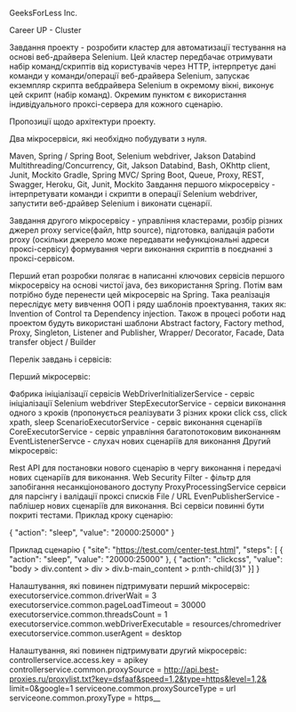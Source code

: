 GeeksForLess Inc.

Career UP - Cluster

Завдання проекту - розробити кластер для автоматизації тестування на основі веб-драйвера Selenium. Цей кластер передбачає отримувати набір команд/скриптів від користувачів через HTTP, інтерпретує дані команди у команди/операції веб-драйвера Selenium, запускає екземпляр скрипта вебдрайвера Selenium в окремому вікні, виконує цей скрипт (набір команд). Окремим пунктом є використання індивідуального проксі-сервера для кожного сценарію.

Пропозиції щодо архітектури проекту.

Два мікросервіси, які необхідно побудувати з нуля.

Maven, Spring / Spring Boot, Selenium webdriver, Jakson Databind Multithreading/Concurrency, Git, Jakson Databind, Bash, OKhttp client, Junit, Mockito
Gradle, Spring MVC/ Spring Boot, Queue, Proxy, REST, Swagger, Heroku, Git, Junit, Mockito
Завдання першого мікросервісу - інтерпретувати команди і скрипти в операції Selenium webdriver, запустити веб-драйвер Selenium і виконати сценарії.

Завдання другого мікросервісу - управління кластерами, розбір різних джерел proxy service(файл, http source), підготовка, валідація работи proxy (оскільки джерело може передавати нефункціональні адреси проксі-сервісу) формування черги виконання скриптів в поєднанні з проксі-сервісом.

Перший етап розробки полягає в написанні ключових сервісів першого мікросервісу на основі чистої java, без використання Spring. Потім вам потрібно буде перенести цей мікросервіс на Spring. Така реалізація переслідує мету вивчення ООП і ряду шаблонів проектування, таких як: Invention of Control та Dependency injection. Також в процесі роботи над проектом будуть використані шаблони Abstract factory, Factory method, Proxy, Singleton, Listener and Publisher, Wrapper/ Decorator, Facade, Data transfer object / Builder

Перелік завдань і сервісів:

Перший мікросервіс:

Фабрика ініціалізації сервісів
WebDriverInitializerService - сервіс ініціалізації Selenium webdriver
StepExecutorService - сервіси виконання одного з кроків (пропонується реалізувати 3 різних кроки click css, click xpath, sleep
ScenarioExecutorService - сервіс виконання сценаріїв
CoreExecutorService - сервіс управління багатопотоковим виконанням
EventListenerServce - слухач нових сценаріїв для виконання
Другий мікросервіс:

Rest API для постановки нового сценарію в чергу виконання і передачі нових сценаріїв для виконання.
Web Security Filter - фільтр для запобігання несанкціонованого доступу
ProxyProcessingService сервіси для парсінгу і валідації проксі списків File / URL
EvenPublisherService - паблішер нових сценаріїв для виконання. Всі сервіси повинні бути покриті тестами.
Приклад кроку сценарію:

{ "action": "sleep", "value": "20000:25000" }

Приклад сценарію { "site": "https://test.com/center-test.html", "steps": [ { "action": "sleep", "value": "20000:25000" }, { "action": "clickcss", "value": "body > div.content > div > div.b-main_content > p:nth-child(3)" }] }

Налаштування, які повинен підтримувати перший мікросервіс: executorservice.common.driverWait = 3 executorservice.common.pageLoadTimeout = 30000 executorservice.common.threadsCount = 1 executorservice.common.webDriverExecutable = resources/chromedriver executorservice.common.userAgent = desktop

Налаштування, які повинен підтримувати другий мікросервіс: controllerservice.access.key = apikey controllerservice.common.proxySource = http://api.best-proxies.ru/proxylist.txt?key=dsfaaf&speed=1,2&type=https&level=1,2& limit=0&google=1 serviceone.common.proxySourceType = url serviceone.common.proxyType = https__
